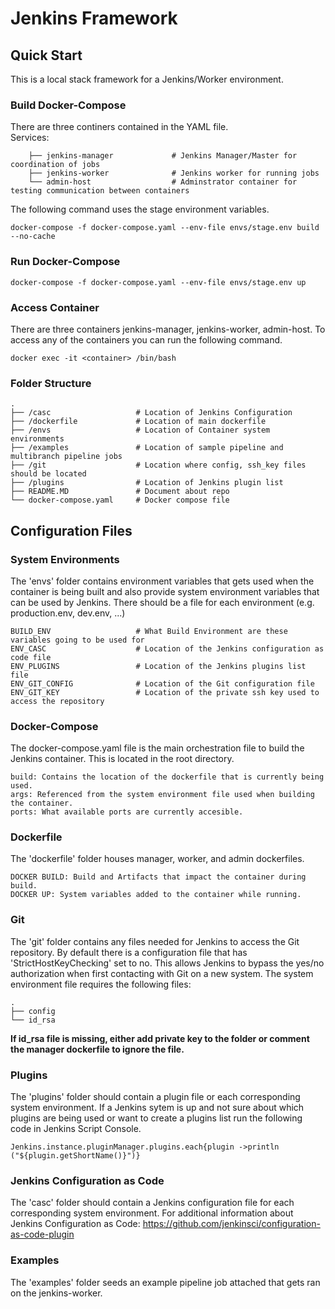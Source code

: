 # Jenkins Framework

## Quick Start
This is a local stack framework for a Jenkins/Worker environment. 

### Build Docker-Compose
There are three continers contained in the YAML file.<br/> 
Services:
```
    ├── jenkins-manager             # Jenkins Manager/Master for coordination of jobs
    ├── jenkins-worker              # Jenkins worker for running jobs
    └── admin-host                  # Adminstrator container for testing communication between containers
```
The following command uses the stage environment variables.

```
docker-compose -f docker-compose.yaml --env-file envs/stage.env build --no-cache
```

### Run Docker-Compose
```
docker-compose -f docker-compose.yaml --env-file envs/stage.env up
```

### Access Container
There are three containers jenkins-manager, jenkins-worker, admin-host. To access any of the containers you can run the following command.
```
docker exec -it <container> /bin/bash
```

### Folder Structure
```
.
├── /casc                   # Location of Jenkins Configuration
├── /dockerfile             # Location of main dockerfile
├── /envs                   # Location of Container system environments
├── /examples               # Location of sample pipeline and multibranch pipeline jobs
├── /git                    # Location where config, ssh_key files should be located
├── /plugins                # Location of Jenkins plugin list
├── README.MD               # Document about repo
└── docker-compose.yaml     # Docker compose file
```

## Configuration Files

### System Environments
The 'envs' folder contains environment variables that gets used when the container is being built and also provide system environment variables that can be used by Jenkins. There should be a file for each environment (e.g. production.env, dev.env, ...)
```
BUILD_ENV                   # What Build Environment are these variables going to be used for
ENV_CASC                    # Location of the Jenkins configuration as code file
ENV_PLUGINS                 # Location of the Jenkins plugins list file
ENV_GIT_CONFIG              # Location of the Git configuration file
ENV_GIT_KEY                 # Location of the private ssh key used to access the repository
```
### Docker-Compose
The docker-compose.yaml file is the main orchestration file to build the Jenkins container. This is located in the root directory.
```
build: Contains the location of the dockerfile that is currently being used.
args: Referenced from the system environment file used when building the container.
ports: What available ports are currently accesible.
```
### Dockerfile
The 'dockerfile' folder houses manager, worker, and admin dockerfiles.

```
DOCKER BUILD: Build and Artifacts that impact the container during build.
DOCKER UP: System variables added to the container while running.
```
### Git
The 'git' folder contains any files needed for Jenkins to access the Git repository. By default there is a configuration file that has 'StrictHostKeyChecking' set to no. This allows Jenkins to bypass the yes/no authorization when first contacting with Git on a new system. The system environment file requires the following files:
```
.
├── config
└── id_rsa
```
**If id_rsa file is missing, either add private key to the folder or comment the manager dockerfile to ignore the file.**
### Plugins
The 'plugins' folder should contain a plugin file or each corresponding system environment. If a Jenkins sytem is up and not sure about which plugins are being used or want to create a plugins list run the following code in Jenkins Script Console.
```
Jenkins.instance.pluginManager.plugins.each{plugin ->println ("${plugin.getShortName()}")}
```
### Jenkins Configuration as Code
The 'casc' folder should contain a Jenkins configuration file for each corresponding system environment. 
For additional information about Jenkins Configuration as Code: https://github.com/jenkinsci/configuration-as-code-plugin

### Examples
The 'examples' folder seeds an example pipeline job attached that gets ran on the jenkins-worker.